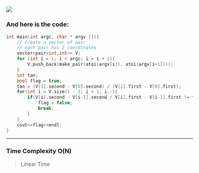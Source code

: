 ![](/images/Leetcode_Check.png)
---
### And here is the code:

```c++
int main(int argc, char * argv []){
    // Create a vector of pair
    // each pair has 2 coordinates
    vector<pair<int,int>> V;
    for (int i = 1; i < argc; i = i + 2){
        V.push_back(make_pair(atoi(argv[i]), atoi(argv[i+1])));
    }
    int tan;
    bool flag = true;
    tan = (V[1].second - V[0].second) / (V[1].first - V[0].first);
    for(int i = V.size() - 1; i > 1; i--){
        if(V[i].second - V[i-1].second / V[i].first - V[i-1].first != tan) {
            flag = false;
            break;
        }
    }
    cout<<flag<<endl;
}
```
---
### Time Complexity O(N)
> Linear Time 

